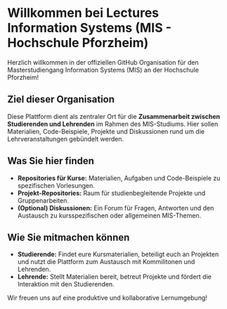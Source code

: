 # Willkommen bei Lectures Information Systems (MIS - Hochschule Pforzheim)

Herzlich willkommen in der offiziellen GitHub Organisation für den Masterstudiengang Information Systems (MIS) an der Hochschule Pforzheim!

## Ziel dieser Organisation

Diese Plattform dient als zentraler Ort für die **Zusammenarbeit zwischen Studierenden und Lehrenden** im Rahmen des MIS-Studiums. Hier sollen Materialien, Code-Beispiele, Projekte und Diskussionen rund um die Lehrveranstaltungen gebündelt werden.

## Was Sie hier finden

* **Repositories für Kurse:** Materialien, Aufgaben und Code-Beispiele zu spezifischen Vorlesungen.
* **Projekt-Repositories:** Raum für studienbegleitende Projekte und Gruppenarbeiten.
* **(Optional) Diskussionen:** Ein Forum für Fragen, Antworten und den Austausch zu kursspezifischen oder allgemeinen MIS-Themen.

## Wie Sie mitmachen können

* **Studierende:** Findet eure Kursmaterialien, beteiligt euch an Projekten und nutzt die Plattform zum Austausch mit Kommilitonen und Lehrenden.
* **Lehrende:** Stellt Materialien bereit, betreut Projekte und fördert die Interaktion mit den Studierenden.

Wir freuen uns auf eine produktive und kollaborative Lernumgebung!
